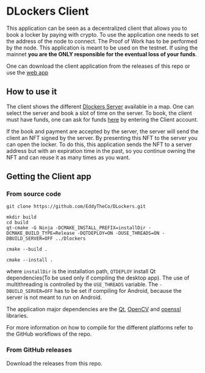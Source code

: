 # DLockers Client

This application can be seen as a decentralized client that allows you to book a locker  by paying with crypto.
To use the application one needs to set the address of the node to connect.
The Proof of Work has to be performed by the node. 
This application is meant to be used on the testnet.
If using the mainnet **you are the ONLY responsible for the eventual loss of your funds**.

One can download the client application from the releases of this repo or use the [web app](https://eddytheco.github.io/DLockers/Client/)

## How to use it

The client shows the different [Dlockers Server](https://github.com/EddyTheCo/DLockers/tree/main/Server) available in a map.
One can select the server and book a slot of time on the server.
To book, the client must have funds, one can ask for funds [here](https://faucet.testnet.shimmer.network/)
by entering the Client account.

If the book and payment are accepted by the server, the server will send the client an NFT signed by the server.
By presenting this NFT to the server you can open the locker.
To do this, this application sends the NFT to a server address but with an expiration time in the past, so you continue owning the NFT
and can reuse it as many times as you want.


## Getting the Client app

### From source code
```
git clone https://github.com/EddyTheCo/DLockers.git 

mkdir build
cd build
qt-cmake -G Ninja -DCMAKE_INSTALL_PREFIX=installDir -DCMAKE_BUILD_TYPE=Release -DQTDEPLOY=ON -DUSE_THREADS=ON -DBUILD_SERVER=OFF ../Dlockers

cmake --build . 

cmake --install . 
```
where `installDir` is the installation path, `QTDEPLOY` install Qt dependencies(To be used only if compiling the desktop app). 
The use of multithreading is controlled by the `USE_THREADS` variable.
The `-DBUILD_SERVER=OFF`  has to be set if compiling for Android, because the server is not meant to run on Android.

The application major dependencies are the  [Qt](https://doc.qt.io/), [OpenCV](https://github.com/opencv/opencv) and [openssl](https://github.com/openssl/openssl) libraries.

For more information on how to compile for the different platforms refer to the GitHub workflows of the repo. 
### From GitHub releases
Download the releases from this repo.  

